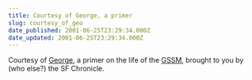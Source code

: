 ```yaml
---
title: Courtesy of George, a primer
slug: courtesy_of_geo
date_published: 2001-06-25T23:29:34.000Z
date_updated: 2001-06-25T23:29:34.000Z
---
```


Courtesy of [George](http://www.allaboutgeorge.com), a primer on the life of the [GSSM](http://www.sfgate.com/cgi-bin/article.cgi?file=/chronicle/archive/2001/06/24/LV234482.DTL), brought to you by (who else?) the SF Chronicle.
